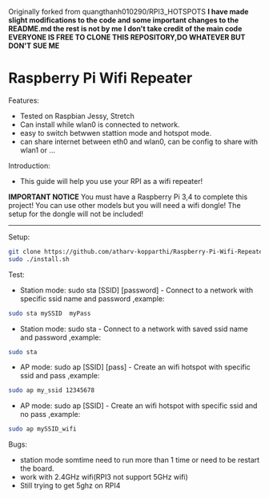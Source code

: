 Originally forked from quangthanh010290/RPI3_HOTSPOTS
 **I have made slight modifications to the code and some important changes to the README.md the rest is not by me**
 **I don't take credit of the main code**
 **EVERYONE IS FREE TO CLONE THIS REPOSITORY,DO WHATEVER BUT DON'T SUE ME**

# Raspberry Pi Wifi Repeater
Features:
 - Tested on Raspbian Jessy, Stretch
 - Can install while wlan0 is connected to network.
 - easy to switch betwwen stattion mode and hotspot mode.
 - can share internet between eth0 and wlan0, can be config to share with wlan1 or ...
 
Introduction:
- This guide will help you use your RPI as a wifi repeater!
 
 **IMPORTANT NOTICE**
 You must have a Raspberry Pi 3,4 to complete this project!
 You can use other models but you will need a wifi dongle!
 The setup for the dongle will not be included!
 ****
 
Setup:
```bash
git clone https://github.com/atharv-kopparthi/Raspberry-Pi-Wifi-Repeater.git
sudo ./install.sh
```
Test:
- Station mode: sudo sta [SSID] [password] - Connect to a network with specific ssid name and password
,example:
```bash
sudo sta mySSID  myPass
```
- Station mode: sudo sta  - Connect to a network with saved ssid name and password
,example:
```bash
sudo sta
```
- AP mode: sudo ap [SSID] [pass] - Create an wifi hotspot with specific ssid and pass
,example: 
```bash
sudo ap my_ssid 12345678
```
- AP mode: sudo ap [SSID]  - Create an wifi hotspot with specific ssid and no pass
,example: 
```bash
sudo ap mySSID_wifi
```
Bugs:
- station mode somtime need to run more than 1 time or need to be restart the board.
- work with 2.4GHz wifi(RPI3 not support 5GHz wifi)
- Still trying to get 5ghz on RPI4 

